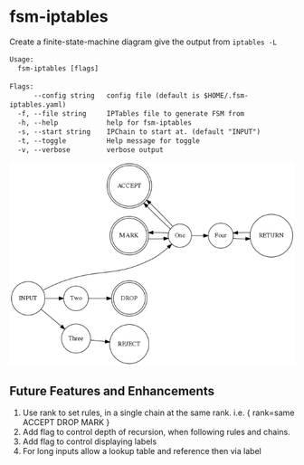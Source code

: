 # fsm-iptables

Create a finite-state-machine diagram give the output from `iptables -L`

```
Usage:
  fsm-iptables [flags]

Flags:
      --config string   config file (default is $HOME/.fsm-iptables.yaml)
  -f, --file string     IPTables file to generate FSM from
  -h, --help            help for fsm-iptables
  -s, --start string    IPChain to start at. (default "INPUT")
  -t, --toggle          Help message for toggle
  -v, --verbose         verbose output
```

![](./examples/graphs/graph_one.png)

## Future Features and Enhancements 
1. Use rank to set rules, in a single chain at the same rank. i.e. 	{ rank=same ACCEPT DROP MARK }
1. Add flag to control depth of recursion, when following rules and chains.
1. Add flag to control displaying labels
1. For long inputs allow a lookup table and reference then via label

